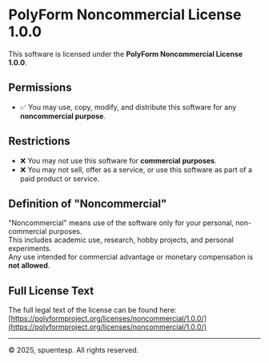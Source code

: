 # PolyForm Noncommercial License 1.0.0

This software is licensed under the **PolyForm Noncommercial License 1.0.0**.

## Permissions
- ✅ You may use, copy, modify, and distribute this software for any **noncommercial purpose**.

## Restrictions
- ❌ You may not use this software for **commercial purposes**.
- ❌ You may not sell, offer as a service, or use this software as part of a paid product or service.

## Definition of "Noncommercial"
"Noncommercial" means use of the software only for your personal, non-commercial purposes.  
This includes academic use, research, hobby projects, and personal experiments.  
Any use intended for commercial advantage or monetary compensation is **not allowed**.

## Full License Text
The full legal text of the license can be found here:  
[https://polyformproject.org/licenses/noncommercial/1.0.0/](https://polyformproject.org/licenses/noncommercial/1.0.0/)

---

© 2025, spuentesp. All rights reserved.
